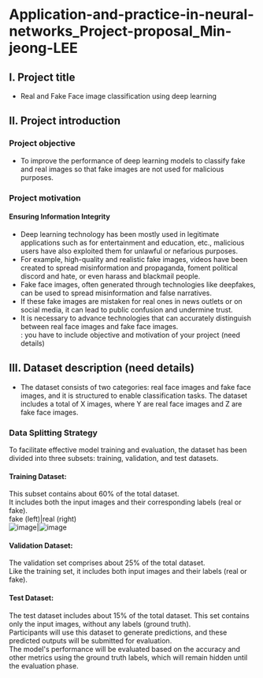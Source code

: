 # Application-and-practice-in-neural-networks_Project-proposal_Min-jeong-LEE

## I. Project title  
  - Real and Fake Face image classification using deep learning  

## II. Project introduction  
### Project objective  
  - To improve the performance of deep learning models to classify fake and real images so that fake images are not used for malicious purposes.
### Project motivation  
#### Ensuring Information Integrity
  - Deep learning technology has been mostly used in legitimate applications such as for entertainment and education, etc., malicious users have also exploited them for unlawful or nefarious purposes.  
  - For example, high-quality and realistic fake images, videos have been created to spread misinformation and propaganda, foment political discord and hate, or even harass and blackmail people.  
  - Fake face images, often generated through technologies like deepfakes, can be used to spread misinformation and false narratives.
  - If these fake images are mistaken for real ones in news outlets or on social media, it can lead to public confusion and undermine trust.
  - It is necessary to advance technologies that can accurately distinguish between real face images and fake face images.  
: you have to include objective and motivation of your project (need details)

## III. Dataset description (need details)
-   The dataset consists of two categories: real face images and fake face images, and it is structured to enable classification tasks. The dataset includes a total of X images, where Y are real face images and Z are fake face images.
### Data Splitting Strategy  
  To facilitate effective model training and evaluation, the dataset has been divided into three subsets: training, validation, and test datasets.  

#### Training Dataset:  

  This subset contains about 60% of the total dataset.  
  It includes both the input images and their corresponding labels (real or fake).  
  fake (left)|real (right)  
   ![image](https://github.com/user-attachments/assets/8ab9e62f-1284-4391-8d5e-e8b490c0d23b)|![image](https://github.com/user-attachments/assets/0e318ab2-e688-46d5-9223-6d9fb054fbb2)


#### Validation Dataset:

  The validation set comprises about 25% of the total dataset.  
  Like the training set, it includes both input images and their labels (real or fake).  

#### Test Dataset:

  The test dataset includes about 15% of the total dataset.
  This set contains only the input images, without any labels (ground truth).  
  Participants will use this dataset to generate predictions, and these predicted outputs will be submitted for evaluation.  
  The model's performance will be evaluated based on the accuracy and other metrics using the ground truth labels, which will remain hidden until the evaluation phase.  
